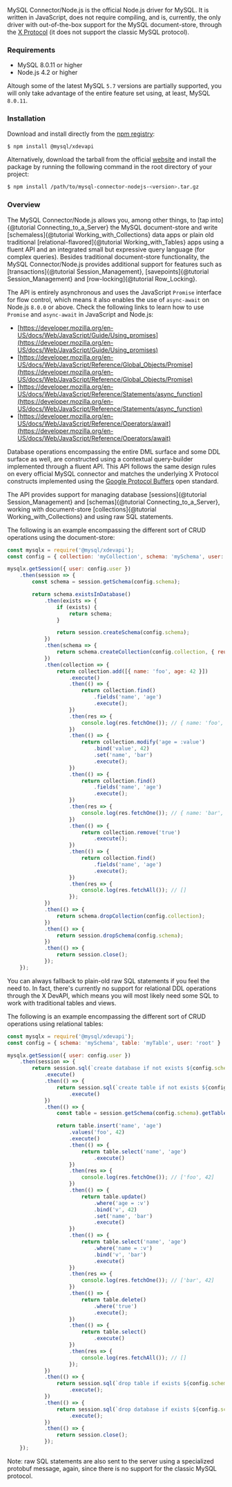 MySQL Connector/Node.js is the official Node.js driver for MySQL. It is written in JavaScript, does not require compiling, and is, currently, the only driver with out-of-the-box support for the MySQL document-store, through the [X Protocol](https://dev.mysql.com/doc/refman/8.0/en/document-store.html) (it does not support the classic MySQL protocol).

### Requirements

 * MySQL 8.0.11 or higher
 * Node.js 4.2 or higher

Altough some of the latest MySQL `5.7` versions are partially supported, you will only take advantage of the entire feature set using, at least, MySQL `8.0.11`.

### Installation

Download and install directly from the [npm registry](https://www.npmjs.com/package/@mysql/xdevapi):

```sh
$ npm install @mysql/xdevapi
```

Alternatively, download the tarball from the official [website](https://dev.mysql.com/downloads/connector/nodejs/) and install the package by running the following command in the root directory of your project:

```sh
$ npm install /path/to/mysql-connector-nodejs-<version>.tar.gz
```

### Overview

The MySQL Connector/Node.js allows you, among other things, to [tap into]{@tutorial Connecting_to_a_Server} the MySQL document-store and write [schemaless]{@tutorial Working_with_Collections} data apps or plain old traditional [relational-flavored]{@tutorial Working_with_Tables} apps using a fluent API and an integrated small but expressive query language (for complex queries). Besides traditional document-store functionality, the MySQL Connector/Node.js provides additional support for features such as [transactions]{@tutorial Session_Management}, [savepoints]{@tutorial Session_Management} and [row-locking]{@tutorial Row_Locking}.

The API is entirely asynchronous and uses the JavaScript `Promise` interface for flow control, which means it also enables the use of `async-await` on Node.js `8.0.0` or above. Check the following links to learn how to use `Promise` and `async-await` in JavaScript and Node.js:

- [https://developer.mozilla.org/en-US/docs/Web/JavaScript/Guide/Using_promises](https://developer.mozilla.org/en-US/docs/Web/JavaScript/Guide/Using_promises)
- [https://developer.mozilla.org/en-US/docs/Web/JavaScript/Reference/Global_Objects/Promise](https://developer.mozilla.org/en-US/docs/Web/JavaScript/Reference/Global_Objects/Promise)
- [https://developer.mozilla.org/en-US/docs/Web/JavaScript/Reference/Statements/async_function](https://developer.mozilla.org/en-US/docs/Web/JavaScript/Reference/Statements/async_function)
- [https://developer.mozilla.org/en-US/docs/Web/JavaScript/Reference/Operators/await](https://developer.mozilla.org/en-US/docs/Web/JavaScript/Reference/Operators/await)

Database operations encompassing the entire DML surface and some DDL surface as well, are constructed using a contextual query-builder implemented through a fluent API. This API follows the same design rules on every official MySQL connector and matches the underlying X Protocol constructs implemented using the [Google Protocol Buffers](https://developers.google.com/protocol-buffers/) open standard.

The API provides support for managing database [sessions]{@tutorial Session_Management} and [schemas]{@tutorial Connecting_to_a_Server}, working with document-store [collections]{@tutorial Working_with_Collections} and using raw SQL statements.

The following is an example encompassing the different sort of CRUD operations using the document-store:

```js
const mysqlx = require('@mysql/xdevapi');
const config = { collection: 'myCollection', schema: 'mySchema', user: 'root' };

mysqlx.getSession({ user: config.user })
    .then(session => {
        const schema = session.getSchema(config.schema);

        return schema.existsInDatabase()
            .then(exists => {
                if (exists) {
                    return schema;
                }

                return session.createSchema(config.schema);
            })
            .then(schema => {
                return schema.createCollection(config.collection, { reuseExisting: true });
            })
            .then(collection => {
                return collection.add([{ name: 'foo', age: 42 }])
                    .execute()
                    .then(() => {
                        return collection.find()
                            .fields('name', 'age')
                            .execute();
                    })
                    .then(res => {
                        console.log(res.fetchOne()); // { name: 'foo', age: 42 }
                    })
                    .then(() => {
                        return collection.modify('age = :value')
                            .bind('value', 42)
                            .set('name', 'bar')
                            .execute();
                    })
                    .then(() => {
                        return collection.find()
                            .fields('name', 'age')
                            .execute();
                    })
                    .then(res => {
                        console.log(res.fetchOne()); // { name: 'bar', age: 42 }
                    })
                    .then(() => {
                        return collection.remove('true')
                            .execute();
                    })
                    .then(() => {
                        return collection.find()
                            .fields('name', 'age')
                            .execute();
                    })
                    .then(res => {
                        console.log(res.fetchAll()); // []
                    });
            })
            .then(() => {
                return schema.dropCollection(config.collection);
            })
            .then(() => {
                return session.dropSchema(config.schema);
            })
            .then(() => {
                return session.close();
            });
    });
```

You can always fallback to plain-old raw SQL statements if you feel the need to. In fact, there's currently no support for relational DDL operations through the X DevAPI, which means you will most likely need some SQL to work with traditional tables and views.

The following is an example encompassing the different sort of CRUD operations using relational tables:

```js
const mysqlx = require('@mysql/xdevapi');
const config = { schema: 'mySchema', table: 'myTable', user: 'root' }

mysqlx.getSession({ user: config.user })
    .then(session => {
        return session.sql(`create database if not exists ${config.schema}`)
            .execute()
            .then(() => {
                return session.sql(`create table if not exists ${config.schema}.${config.table} (_id SERIAL, name VARCHAR(3), age TINYINT)`)
                    .execute()
            })
            .then(() => {
                const table = session.getSchema(config.schema).getTable(config.table);

                return table.insert('name', 'age')
                    .values('foo', 42)
                    .execute()
                    .then(() => {
                        return table.select('name', 'age')
                            .execute()
                    })
                    .then(res => {
                        console.log(res.fetchOne()); // ['foo', 42]
                    })
                    .then(() => {
                        return table.update()
                            .where('age = :v')
                            .bind('v', 42)
                            .set('name', 'bar')
                            .execute()
                    })
                    .then(() => {
                        return table.select('name', 'age')
                            .where('name = :v')
                            .bind('v', 'bar')
                            .execute()
                    })
                    .then(res => {
                        console.log(res.fetchOne()); // ['bar', 42]
                    })
                    .then(() => {
                        return table.delete()
                            .where('true')
                            .execute();
                    })
                    .then(() => {
                        return table.select()
                            .execute()
                    })
                    .then(res => {
                        console.log(res.fetchAll()); // []
                    });
            })
            .then(() => {
                return session.sql(`drop table if exists ${config.schema}.${config.table}`)
                    .execute();
            })
            .then(() => {
                return session.sql(`drop database if exists ${config.schema}`)
                    .execute();
            })
            .then(() => {
                return session.close();
            });
    });
```

Note: raw SQL statements are also sent to the server using a specialized protobuf message, again, since there is no support for the classic MySQL protocol.

